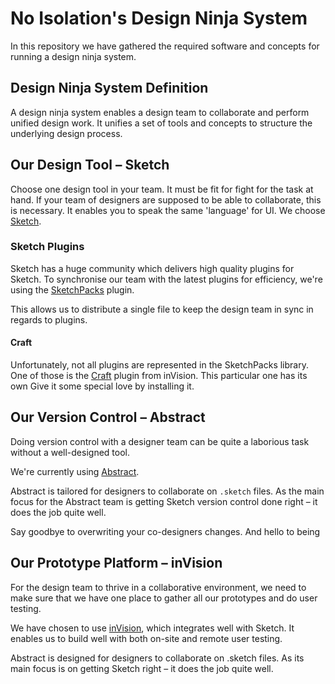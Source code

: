# No Isolation's Design Ninja System

In this repository we have gathered the required software and concepts for running a design ninja system.

## Design Ninja System Definition

A design ninja system enables a design team to collaborate and perform unified design work. It unifies a set of tools and concepts to structure the underlying design process.


## Our Design Tool – Sketch

Choose one design tool in your team. It must be fit for fight for the task at hand. If your team of designers are supposed to be able to collaborate, this is necessary. It enables you to speak the same 'language' for UI. We choose [Sketch](https://www.sketchapp.com/).

### Sketch Plugins
Sketch has a huge community which delivers high quality plugins for Sketch. To synchronise our team with the latest plugins for efficiency, we're using the [SketchPacks](https://sketchpacks.com/) plugin.

This allows us to distribute a single file to keep the design team in sync in regards to plugins.

#### Craft
Unfortunately, not all plugins are represented in the SketchPacks library. One of those is the [Craft](https://www.invisionapp.com/craft) plugin from inVision. This particular one has its own Give it some special love by installing it.

## Our Version Control – Abstract

Doing version control with a designer team can be quite a laborious task without a well-designed tool.

We're currently using [Abstract](https://www.goabstract.com/).

Abstract is tailored for designers to collaborate on `.sketch` files. As the main focus for the Abstract team is getting Sketch version control done right – it does the job quite well.

Say goodbye to overwriting your co-designers changes. And hello to being

## Our Prototype Platform – inVision

For the design team to thrive in a collaborative environment, we need to make sure that we have one place to gather all our prototypes and do user testing.

We have chosen to use [inVision](https://www.invisionapp.com/), which integrates well with Sketch. It enables us to build well with both on-site and remote user testing.

Abstract is designed for designers to collaborate on .sketch files. As its main focus is on getting Sketch right – it does the job quite well.
